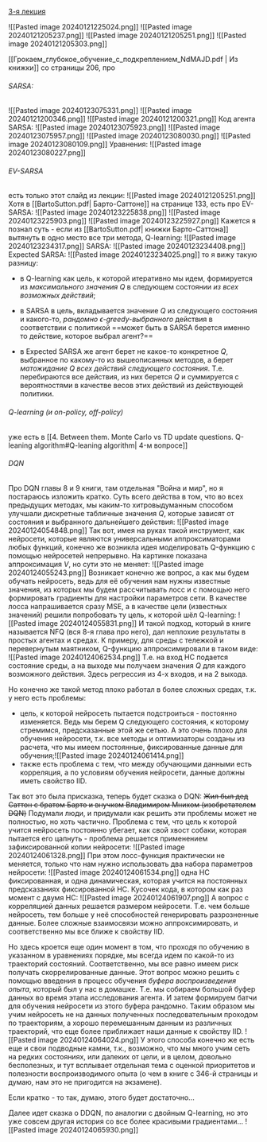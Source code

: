 [3-я лекция](https://youtu.be/aGsLzQla3nk?si=ImcSphYejsIy3Eou)

![[Pasted image 20240121225024.png]]
![[Pasted image 20240121205237.png]]
![[Pasted image 20240121205251.png]]
![[Pasted image 20240121205303.png]]

[[Грокаем_глубокое_обучение_с_подкреплением_NdMAJD.pdf | Из книжки]] со страницы 206, про 
###### SARSA:
![[Pasted image 20240123075331.png]]
![[Pasted image 20240121200346.png]]
![[Pasted image 20240121200321.png]]
Код агента SARSA:
![[Pasted image 20240123075923.png]]
![[Pasted image 20240123075957.png]]
![[Pasted image 20240123080030.png]]
![[Pasted image 20240123080109.png]]
Уравнения:
![[Pasted image 20240123080227.png]]
###### EV-SARSA 
есть только этот слайд из лекции:
![[Pasted image 20240121205251.png]]
Хотя в [[BartoSutton.pdf| Барто-Саттоне]] на странице 133, есть про EV-SARSA:
![[Pasted image 20240123225838.png]]
![[Pasted image 20240123225903.png]]
![[Pasted image 20240123225927.png]]
Кажется я познал суть - если из [[BartoSutton.pdf| книжки Барто-Саттона]] вытянуть в одно место все три метода, 
Q-learning:
![[Pasted image 20240123234317.png]]
SARSA:
![[Pasted image 20240123234408.png]]
Expected SARSA:
![[Pasted image 20240123234025.png]]
то я вижу такую разницу:
 - в Q-learning как цель, к которой итеративно мы идем, формируется из *максимального значения $Q$* в следующем состоянии *из всех возможных действий*;
 - в SARSA в цель, вкладывается значение $Q$ из следующего состояния и какого-то, *рандомно $\epsilon$-greedy-выбранного* действия в соответствии с политикой
   ==может быть в SARSA берется именно то действие, которое выбрал агент?==
   
 - в Expected SARSA же агент берет не какое-то конкретное $Q$, выбранное по какому-то из вышеописанных методов, а берет *матожидание $Q$ всех действий следующего состояния*. Т.е. перебираются все действия, из них берется $Q$ и суммируется с вероятностями в качестве весов этих действий из действующей политики.

###### Q-learning (и on-policy, off-policy)
уже есть в [[4. Between them. Monte Carlo vs TD update questions. Q-leaning algorithm#Q-leaning algorithm| 4-м вопросе]]

###### DQN
Про DQN главы 8 и 9 книги, там отдельная "Война и мир", но я постараюсь изложить кратко.
Суть всего действа в том, что во всех предыдущих методах, мы каким-то хитровыдуманным способом улучшали дискретные табличные значения $Q$, которые зависят от состояния и выбранного дальнейшего действия:
![[Pasted image 20240124054848.png]]
Так вот, имея на руках такой инструмент, как нейросети, которые являются универсальными аппроксиматорами любых функций, конечно же возникла идея моделировать Q-функцию с помощью нейросетей непрерывно. На картинке показана аппроксимация $V$, но сути это не меняет:
![[Pasted image 20240124055243.png]]
Возникает конечно же вопрос, а как мы будем обучать нейросеть, ведь для её обучения нам нужны известные значения, из которых мы будем рассчитывать лосс и с помощью него формировать градиенты для настройки параметров сети. В качестве лосса напрашивается сразу MSE, а в качестве цели (известных значений) решили попробовать ту цель, к которой шёл Q-learning:
![[Pasted image 20240124055831.png]]
И такой подход, который в книге называется NFQ (вся 8-я глава про него), дал неплохие результаты в простых агентах и средах. К примеру, для среды с тележкой и перевернутым маятником, Q-функцию аппроксимировали в таком виде:
![[Pasted image 20240124062534.png]]
Т.е. на вход НС подается состояние среды, а на выходе мы получаем значения $Q$ для каждого возможного действия. Здесь регрессия из 4-х входов, и на 2 выхода.

Но конечно же такой метод плохо работал в более сложных средах, т.к. у него есть проблемы:
- цель, к которой нейросеть пытается подстроиться - постоянно изменяется. Ведь мы берем Q следующего состояния, к которому стремимся, предсказанные этой же сетью. А это очень плохо для обучения нейросети, т.к. все методы и оптимизаторы созданы из расчета, что мы имеем постоянные, фиксированные данные для обучения;![[Pasted image 20240124061414.png]]
- также есть проблема с тем, что между обучающими данными есть корреляция, а по условиям обучения нейросети, данные должны иметь свойство IID.

Так вот это была присказка, теперь будет сказка о DQN:
~~Жил был дед Саттон с братом Барто и внучком Владимиром Мнихом (изобретателем DQN)~~
Подумали люди, и придумали как решить эти проблемы может не полностью, но хоть частично. Проблема с тем, что цель к которой учится нейросеть постоянно убегает, как свой хвост собаки, которая пытается его цапнуть - проблема решается применением зафиксированной копии нейросети:
![[Pasted image 20240124061328.png]]
При этом лосс-функция практически не меняется, только что нам нужно использовать два набора параметров нейросети:
![[Pasted image 20240124061534.png]]
одна НС фиксированная, и одна динамическая, которая учится на постоянных предсказаниях фиксированной НС. Кусочек кода, в котором как раз момент с двумя НС:
![[Pasted image 20240124061907.png]]
А вопрос с корреляцией данных решается размером нейросети. Т.е. чем больше нейросеть, тем больше у неё способностей генерировать разрозненные данные. Более сложные взаимосвязи можно аппроксимировать, и соответственно мы все ближе к свойству IID. 

Но здесь кроется еще один момент в том, что проходя по обучению в указанном в уравнениях порядке, мы всегда идем по какой-то из траекторий состояний. Соответственно, мы все равно имеем риск получать скоррелированные данные. Этот вопрос можно решить с помощью введения в процесс обучения *буфера воспроизведения опыта*, который был у нас в домашке. Т.е. мы собираем большой буфер данных во время этапа исследования агента. И затем формируем батчи для обучения нейросети из этого буфера рандомно. Таким образом мы учим нейросеть не на данных полученных последовательным проходом по траекториям, а хорошо перемешанным данным из различных траекторий, что еще более приближает наши данные к свойству IID.
![[Pasted image 20240124064024.png]]
У этого способа конечно же есть еще и свои подводные камни, т.к., возможно, что мы много учим сеть на редких состояниях, или далеких от цели, и в целом, довольно бесполезных, и тут всплывает отдельная тема с оценкой приоритетов и полезности воспроизводимого опыта (о чем в книге с 346-й страницы и думаю, нам это не пригодится на экзамене).

Если кратко - то так, думаю, этого будет достаточно...

Далее идет сказка о DDQN, по аналогии с двойным Q-learning, но это уже совсем другая история со все более красивыми градиентами...
![[Pasted image 20240124065930.png]]